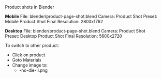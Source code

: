 Product shots in Blender

**Mobile**
File: blender/product-page-shot.blend
Camera: Product Shot
Preset: Mobile Product Shot
Final Resolution: 2800x1792


**Desktop**
File: blender/product-page-shot.blend
Camera: Product Shot
Preset: Desktop Product Shot
Final Resolution: 5600x2720

To switch to other product: 
- Click on product
- Goto Materials
- Change image to:
	* <PRODUCT>-no-die-II.png


 
